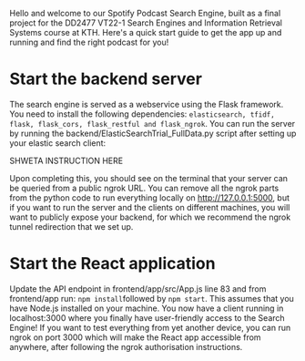 Hello and welcome to our Spotify Podcast Search Engine, built as a final project for the DD2477 VT22-1 Search Engines and Information Retrieval Systems course at KTH. Here's a quick start guide to get the app up and running and find the right podcast for you!

# Start the backend server
The search engine is served as a webservice using the Flask framework. You need to install the following dependencies: ```elasticsearch, tfidf, flask, flask_cors, flask_restful and flask_ngrok```.
You can run the server by running the backend/ElasticSearchTrial_FullData.py script after setting up your elastic search client:

SHWETA INSTRUCTION HERE

Upon completing this, you should see on the terminal that your server can be queried from a public ngrok URL. You can remove all the ngrok parts from the python code to run everything locally on http://127.0.0.1:5000, but if you want to run the server and the clients on different machines, you will want to publicly expose your backend, for which we recommend the ngrok tunnel redirection that we set up. 

# Start the React application
Update the API endpoint in frontend/app/src/App.js line 83 and from frontend/app run:
```npm install```followed by ```npm start```. This assumes that you have Node.js installed on your machine. You now have a client running in localhost:3000 where you finally have user-friendly access to the Search Engine! 
If you want to test everything from yet another device, you can run ngrok on port 3000 which will make the React app accessible from anywhere, after following the ngrok authorisation instructions. 